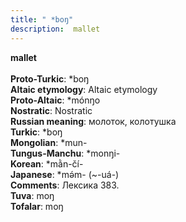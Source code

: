 ```yaml
---
title: " *boŋ"
description:  mallet
---
```

<p data-pagefind-weight="0.5">
<strong> mallet</strong><br><br>
<strong>Proto-Turkic</strong>:  *boŋ<br>
<strong>Altaic etymology</strong>:  Altaic etymology<br>
<strong> Proto-Altaic</strong>:  *mónŋo<br>
<strong>Nostratic</strong>:  Nostratic<br>
<strong>Russian meaning</strong>:  молоток, колотушка<br>
<strong>Turkic</strong>:  *boŋ<br>
<strong>Mongolian</strong>:  *mun-<br>
<strong>Tungus-Manchu</strong>:  *monŋi-<br>
<strong>Korean</strong>:  *mằn-čí-<br>
<strong>Japanese</strong>:  *mǝ́m- (~-uá-)<br>
<strong>Comments</strong>:  Лексика 383.<br>
<strong>Tuva</strong>:  moŋ<br>
<strong>Tofalar</strong>:  moŋ<br>

</p>
